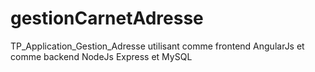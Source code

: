 # gestionCarnetAdresse
TP_Application_Gestion_Adresse  utilisant comme frontend AngularJs et comme backend NodeJs Express et MySQL
